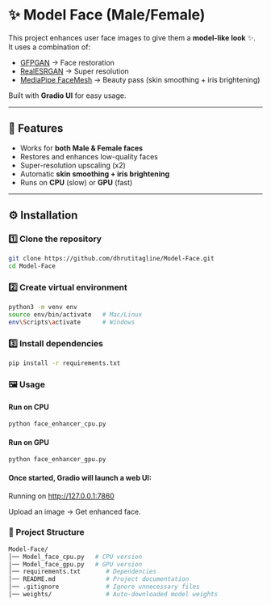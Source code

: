 # ✨ Model Face (Male/Female)

This project enhances user face images to give them a **model-like look** ✨.  
It uses a combination of:
- [GFPGAN](https://github.com/TencentARC/GFPGAN) → Face restoration  
- [RealESRGAN](https://github.com/xinntao/Real-ESRGAN) → Super resolution  
- [MediaPipe FaceMesh](https://github.com/google/mediapipe) → Beauty pass (skin smoothing + iris brightening)  

Built with **Gradio UI** for easy usage.  

---

## 🚀 Features
- Works for **both Male & Female faces**  
- Restores and enhances low-quality faces  
- Super-resolution upscaling (x2)  
- Automatic **skin smoothing + iris brightening**  
- Runs on **CPU** (slow) or **GPU** (fast)  

---

## ⚙️ Installation

### 1️⃣ Clone the repository
```bash
git clone https://github.com/dhrutitagline/Model-Face.git
cd Model-Face
```

### 2️⃣ Create virtual environment
```bash
python3 -m venv env
source env/bin/activate   # Mac/Linux
env\Scripts\activate      # Windows
```

### 3️⃣ Install dependencies
```bash
pip install -r requirements.txt
```
### 🖼️ Usage
#### Run on CPU
```bash
python face_enhancer_cpu.py
```

#### Run on GPU
```bash
python face_enhancer_gpu.py
```

#### Once started, Gradio will launch a web UI:

Running on http://127.0.0.1:7860

Upload an image → Get enhanced face.


### 📂 Project Structure
```bash
Model-Face/
│── Model_face_cpu.py   # CPU version
│── Model_face_gpu.py   # GPU version
│── requirements.txt       # Dependencies
│── README.md              # Project documentation
│── .gitignore             # Ignore unnecessary files
│── weights/               # Auto-downloaded model weights
```

